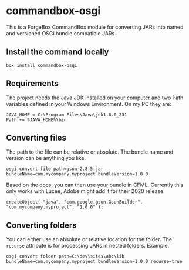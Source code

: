 # commandbox-osgi
This is a ForgeBox CommandBox module for converting JARs into named and versioned OSGi bundle compatible JARs.

## Install the command locally
```
box install commandbox-osgi
```

## Requirements
The project needs the Java JDK installed on your computer and two Path variables defined in your Windows Environment. On my PC they are:
```
JAVA_HOME = C:\Program Files\Java\jdk1.8.0_231
Path += %JAVA_HOME%\bin
```

## Converting files
The path to the file can be relative or absolute. The bundle name and version can be anything you like.
```
osgi convert file path=gson-2.8.5.jar bundleName=com.mycompany.myproject bundleVersion=1.0.0
```
Based on the docs, you can then use your bundle in CFML. Currently this only works with Lucee, Adobe might add it for their 2020 release.
```
createObject( "java", "com.google.gson.GsonBuilder", "com.mycompany.myproject", "1.0.0" );
```

## Converting folders
You can either use an absolute or relative location for the folder. The `resurse` attribute is for processing JARs in nested folders. Example:
```
osgi convert folder path=C:\dev\sites\abc\lib bundleName=com.mycompany.myproject bundleVersion=1.0.0 recurse=true
```
